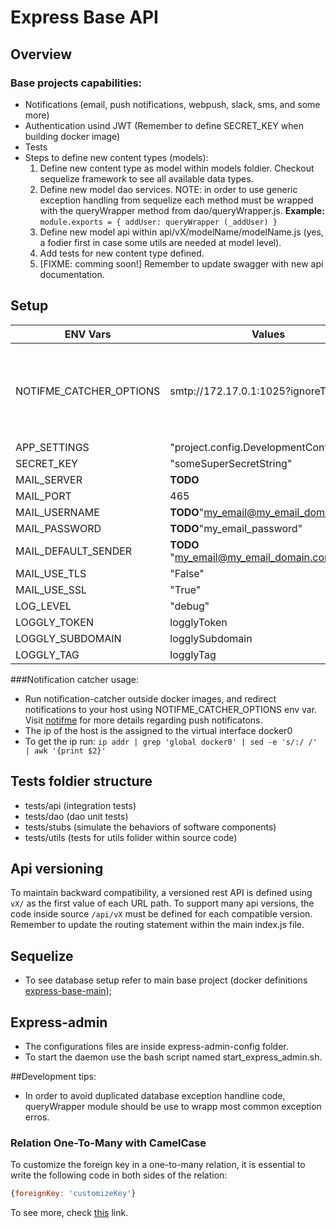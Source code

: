 # Express Base API

## Overview
### Base projects capabilities:
  + Notifications (email, push notifications, webpush, slack, sms, and some more)
  + Authentication usind JWT (Remember to define SECRET_KEY when building docker image)
  + Tests
  + Steps to define new content types (models):
    1. Define new content type as model within models foldier. Checkout sequelize framework to see all available data types.
    2. Define new model dao services. NOTE: in order to use generic exception handling from sequelize each method must be wrapped with the queryWrapper method from dao/queryWrapper.js. **Example:**  ```module.exports = { addUser: queryWrapper (_addUser) }```
    3. Define new model api within api/vX/modelName/modelName.js (yes, a fodier first in case some utils are needed at model level).
    4. Add tests for new content type defined.
    5. [FIXME: comming soon!] Remember to update swagger with new api documentation.

## Setup
| ENV Vars | Values | Explanation |
| --- | --- | --- |
| NOTIFME_CATCHER_OPTIONS | smtp://172.17.0.1:1025?ignoreTLS=true | In order to catch all notifications locally using notification-catcher daemon (npm install notificatin-catcher) set env var ```NOTIFME_CATCHER_OPTIONS``` before building the docker image (in the same line). **Example:** ```SECRET_KEY=mysecret NOTIFME_CATCHER_OPTIONS=smtp://172.17.0.1:1025?ignoreTLS=true docker-compose up -d --build``` |
| APP_SETTINGS | "project.config.DevelopmentConfig" | **TODO** |
| SECRET_KEY | "someSuperSecretString" | Secret used to create JWTs |
| MAIL_SERVER | **TODO** | **TODO** |
| MAIL_PORT | 465 | **TODO** |
| MAIL_USERNAME | **TODO**"my_email@my_email_domain.com" | Email client credentials needed to send emails |
| MAIL_PASSWORD  | **TODO**"my_email_password" | Email client password needed to send emails |
| MAIL_DEFAULT_SENDER | **TODO** "my_email@my_email_domain.com" | Email *from* field |
| MAIL_USE_TLS | "False" | **TODO** |                                                                      
| MAIL_USE_SSL | "True" | **TODO** |
| LOG_LEVEL | "debug" | **TODO** |
| LOGGLY_TOKEN | logglyToken | Loggly account [token](https://www.loggly.com/docs/token-based-api-authentication/) value |
| LOGGLY_SUBDOMAIN | logglySubdomain | [Loggly](https://www.loggly.com/docs/token-based-api-authentication/) |
| LOGGLY_TAG | logglyTag | [Loggly](https://www.loggly.com/docs/api-overview/) |

###Notification catcher usage:
* Run notification-catcher outside docker images, and redirect notifications to your host using NOTIFME_CATCHER_OPTIONS env var. Visit [notifme](https://www.npmjs.com/package/notifme-sdk) for more details regarding push notificatons. 
* The ip of the host is the assigned to the virtual interface docker0
* To get the ip run: ```ip addr | grep 'global docker0' | sed -e 's/:/ /' | awk '{print $2}'```

## Tests foldier structure
* tests/api (integration tests)
* tests/dao (dao unit tests)
* tests/stubs (simulate the behaviors of software components)
* tests/utils (tests for utils folider within source code)

## Api versioning
To maintain backward compatibility, a versioned rest API is defined using ```vX/``` as the first value of each URL path. To support many api versions, the code inside source ```/api/vX``` must be defined for each compatible version. Remember to update the routing statement within the main index.js file.

## Sequelize
* To see database setup refer to main base project (docker definitions [express-base-main](https://github.com/xmartlabs/express-base-main));

## Express-admin
* The configurations files are inside express-admin-config folder.
* To start the daemon use the bash script named start_express_admin.sh.

##Development tips:
* In order to avoid duplicated database exception handline code, queryWrapper module should be use to wrapp most common exception erros.

### Relation One-To-Many with CamelCase

To customize the foreign key in a one-to-many relation, it is essential to write the following code in both sides of the relation:

```javascript
{foreignKey: 'customizeKey'}
```

To see more, check [this](https://github.com/sequelize/sequelize/issues/2827#issuecomment-69709220) link.
